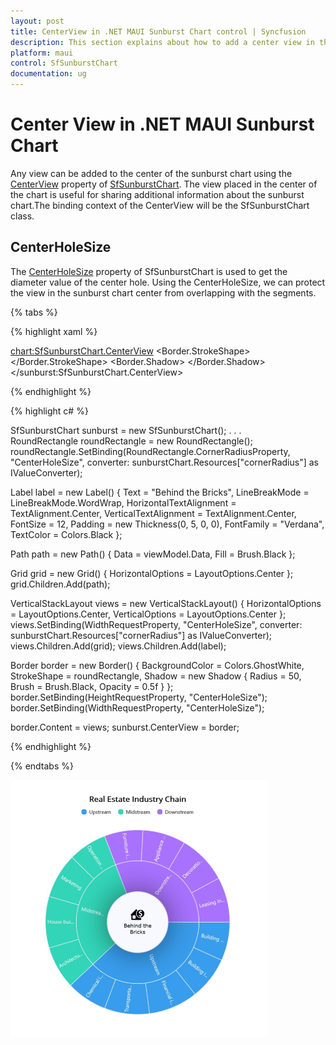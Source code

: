 ```yaml
---
layout: post
title: CenterView in .NET MAUI Sunburst Chart control | Syncfusion
description: This section explains about how to add a center view in the Syncfusion® .NET MAUI Sunburst Chart control.
platform: maui
control: SfSunburstChart
documentation: ug
---
```


# Center View in .NET MAUI Sunburst Chart 

Any view can be added to the center of the sunburst chart using the [CenterView](https://help.syncfusion.com/cr/maui/Syncfusion.Maui.SunburstChart.SfSunburstChart.html#Syncfusion_Maui_SunburstChart_SfSunburstChart_CenterView) property of [SfSunburstChart](https://help.syncfusion.com/cr/maui/Syncfusion.Maui.SunburstChart.SfSunburstChart.html). The view placed in the center of the chart is useful for sharing additional information about the sunburst chart.The binding context of the CenterView will be the SfSunburstChart class.

## CenterHoleSize

The [CenterHoleSize](https://help.syncfusion.com/cr/maui/Syncfusion.Maui.SunburstChart.SfSunburstChart.html#Syncfusion_Maui_SunburstChart_SfSunburstChart_CenterHoleSize) property of SfSunburstChart is used to get the diameter value of the center hole. Using the CenterHoleSize, we can protect the view in the sunburst chart center from overlapping with the segments.

{% tabs %}

{% highlight xaml %}

<chart:SfSunburstChart.CenterView>
    <Border x:Name="border" HeightRequest="{Binding CenterHoleSize}" 
            WidthRequest="{Binding CenterHoleSize}" BackgroundColor="GhostWhite">
        <Border.StrokeShape>
            <RoundRectangle CornerRadius="{Binding CenterHoleSize,Converter={StaticResource cornerRadius}}"/>
        </Border.StrokeShape>
        <Border.Shadow>
            <Shadow Brush="Black" Opacity="0.5" 
                    Radius="50"/>
        </Border.Shadow>
        <VerticalStackLayout WidthRequest="{Binding CenterHoleSize,Converter={StaticResource cornerRadius}}"
                             HorizontalOptions="Center" VerticalOptions="Center">
            <Grid HorizontalOptions="Center">
                <Path Data="{StaticResource PathData}" Fill="Black"/>
            </Grid>
            <Label LineBreakMode="WordWrap" WidthRequest="{Binding CenterHoleSize,Converter={StaticResource cornerRadius}}" 
                   Text="Behind the Bricks" TextColor="Black" FontSize="12" Padding="0,5,0,0"
                   VerticalTextAlignment="Center" HorizontalTextAlignment="Center" FontFamily="Verdana"
                   HorizontalOptions="CenterAndExpand"/> 
        </VerticalStackLayout>
    </Border>
</sunburst:SfSunburstChart.CenterView>

{% endhighlight %}

{% highlight c# %}

SfSunburstChart sunburst = new SfSunburstChart();
. . .      
RoundRectangle roundRectangle = new RoundRectangle();
roundRectangle.SetBinding(RoundRectangle.CornerRadiusProperty, "CenterHoleSize", converter: sunburstChart.Resources["cornerRadius"] as IValueConverter);

Label label = new Label()
{
    Text = "Behind the Bricks",
    LineBreakMode = LineBreakMode.WordWrap,
    HorizontalTextAlignment = TextAlignment.Center,
    VerticalTextAlignment = TextAlignment.Center,
    FontSize = 12,
    Padding = new Thickness(0, 5, 0, 0),
    FontFamily = "Verdana",
    TextColor = Colors.Black
};

Path path = new Path()
{
    Data = viewModel.Data,
    Fill = Brush.Black
};

Grid grid = new Grid()
{
    HorizontalOptions = LayoutOptions.Center
};
grid.Children.Add(path);

VerticalStackLayout views = new VerticalStackLayout()
{
    HorizontalOptions = LayoutOptions.Center,
    VerticalOptions = LayoutOptions.Center
};
views.SetBinding(WidthRequestProperty, "CenterHoleSize", converter: sunburstChart.Resources["cornerRadius"] as IValueConverter);
views.Children.Add(grid);
views.Children.Add(label);

Border border = new Border()
{
    BackgroundColor = Colors.GhostWhite,
    StrokeShape = roundRectangle,
    Shadow = new Shadow { Radius = 50, Brush = Brush.Black, Opacity = 0.5f }
};
border.SetBinding(HeightRequestProperty, "CenterHoleSize");
border.SetBinding(WidthRequestProperty, "CenterHoleSize");

border.Content = views;
sunburst.CenterView = border;

{% endhighlight %}

{% endtabs %}

![Center view in MAUI Sunburst Chart.](Center_view_images/maui_centre_view_ouput_image.png)